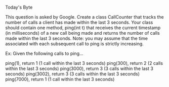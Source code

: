 Today's Byte

This question is asked by Google. Create a class CallCounter that tracks the number of calls a client has made within the last 3 seconds. Your class should contain one method, ping(int t) that receives the current timestamp (in milliseconds) of a new call being made and returns the number of calls made within the last 3 seconds.
Note: you may assume that the time associated with each subsequent call to ping is strictly increasing.

Ex: Given the following calls to ping…

ping(1), return 1 (1 call within the last 3 seconds)
ping(300), return 2 (2 calls within the last 3 seconds)
ping(3000), return 3 (3 calls within the last 3 seconds)
ping(3002), return 3 (3 calls within the last 3 seconds)
ping(7000), return 1 (1 call within the last 3 seconds)